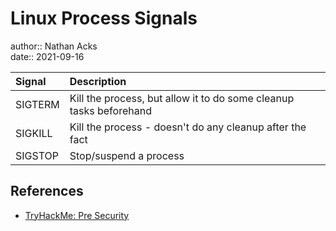 # Linux Process Signals

author:: Nathan Acks  
date:: 2021-09-16

| Signal  | Description                                                        |
|:------- |:------------------------------------------------------------------ |
| SIGTERM | Kill the process, but allow it to do some cleanup tasks beforehand |
| SIGKILL | Kill the process - doesn't do any cleanup after the fact           |
| SIGSTOP | Stop/suspend a process                                             |

## References

* [TryHackMe: Pre Security](tryhackme-pre-security.md)
